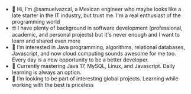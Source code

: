 - 👋 Hi, I’m @samuelvazcal, a Mexican engineer who maybe looks like a late starter in the IT industry, but trust me. I'm a real enthusiast of the programming world
- 🤓 I have plenty of background in software development (professional, academic, and personal projects) but it's never enough and I want to learn and shared even more
- 👀 I’m interested in Java programming, algorithms, relational databases, Javascript, and now cloud computing sounds awesome for me too. Every day is a new opportunity to be a better developer.
- 🌱 Currently mastering Java 17, MySQL, Linux, and Javascript. Daily learning is always an option.
- 💞️ I’m looking to be part of interesting global projects. Learning while working  with the best is priceless

<!---
samuelvazcal/samuelvazcal is a ✨ special ✨ repository because its `README.md` (this file) appears on your GitHub profile.
You can click the Preview link to take a look at your changes.
--->
